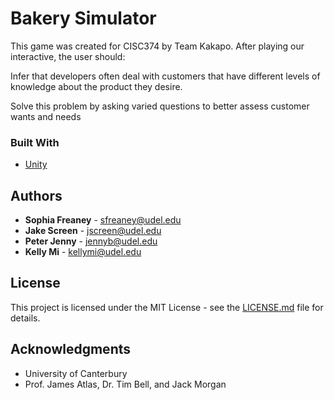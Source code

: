 # Bakery Simulator
This game was created for CISC374 by Team Kakapo. After playing our interactive, the user should:

Infer that developers often deal with customers that have different levels of knowledge about the product they desire.

Solve this problem by asking varied questions to better assess customer wants and needs


### Built With

* [Unity](https://unity3d.com/)

## Authors

* **Sophia Freaney** - sfreaney@udel.edu
* **Jake Screen** - jscreen@udel.edu
* **Peter Jenny** - jennyb@udel.edu
* **Kelly Mi** - kellymi@udel.edu

## License

This project is licensed under the MIT License - see the [LICENSE.md](LICENSE.md) file for details.

## Acknowledgments 

* University of Canterbury
* Prof. James Atlas, Dr. Tim Bell, and Jack Morgan
